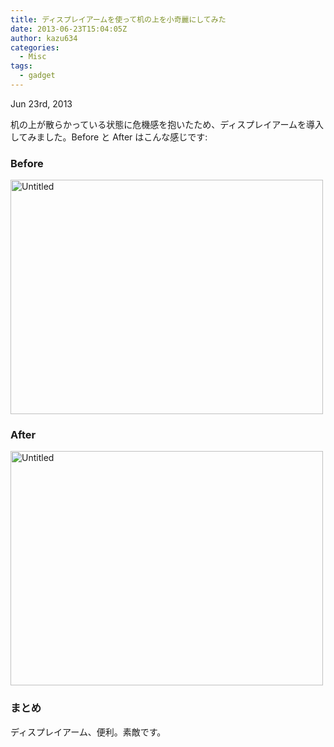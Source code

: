 ```yaml
---
title: ディスプレイアームを使って机の上を小奇麗にしてみた
date: 2013-06-23T15:04:05Z
author: kazu634
categories:
  - Misc
tags:
  - gadget
---
```

<time datetime="2013-06-23T10:40:00+09:00" pubdate data-updated="true">Jun 23<span>rd</span>, 2013</time>

<div class="entry-content">
<p>
    机の上が散らかっている状態に危機感を抱いたため、ディスプレイアームを導入してみました。Before と After はこんな感じです:
</p>

<h3>
    Before
</h3>

<p>
<a href="http://www.flickr.com/photos/42332031@N02/9108146282/" onclick="__gaTracker('send', 'event', 'outbound-article', 'http://www.flickr.com/photos/42332031@N02/9108146282/', '');" title="Untitled by kazu634,  on Flickr"><img src="http://farm4.staticflickr.com/3668/9108146282_156ac6666c.jpg" width="500" height="375" alt="Untitled" /></a>
</p>

<h3>
    After
</h3>

<p>
<a href="http://www.flickr.com/photos/42332031@N02/9105919921/" onclick="__gaTracker('send', 'event', 'outbound-article', 'http://www.flickr.com/photos/42332031@N02/9105919921/', '');" title="Untitled by kazu634,  on Flickr"><img src="http://farm6.staticflickr.com/5487/9105919921_bae9993731.jpg" width="500" height="375" alt="Untitled" /></a>
</p>

<h3>
    まとめ
</h3>

<p>
    ディスプレイアーム、便利。素敵です。
</p>
</div>
